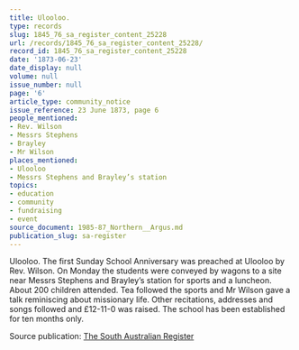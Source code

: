 ```yaml
---
title: Ulooloo.
type: records
slug: 1845_76_sa_register_content_25228
url: /records/1845_76_sa_register_content_25228/
record_id: 1845_76_sa_register_content_25228
date: '1873-06-23'
date_display: null
volume: null
issue_number: null
page: '6'
article_type: community_notice
issue_reference: 23 June 1873, page 6
people_mentioned:
- Rev. Wilson
- Messrs Stephens
- Brayley
- Mr Wilson
places_mentioned:
- Ulooloo
- Messrs Stephens and Brayley’s station
topics:
- education
- community
- fundraising
- event
source_document: 1985-87_Northern__Argus.md
publication_slug: sa-register
---
```


Ulooloo.  The first Sunday School Anniversary was preached at Ulooloo by Rev. Wilson.  On Monday the students were conveyed by wagons to a site near Messrs Stephens and Brayley’s station for sports and a luncheon.  About 200 children attended.  Tea followed the sports and Mr Wilson gave a talk reminiscing about missionary life.  Other recitations, addresses and songs followed and £12-11-0 was raised.  The school has been established for ten months only.

Source publication: [The South Australian Register](/publications/sa-register/)

